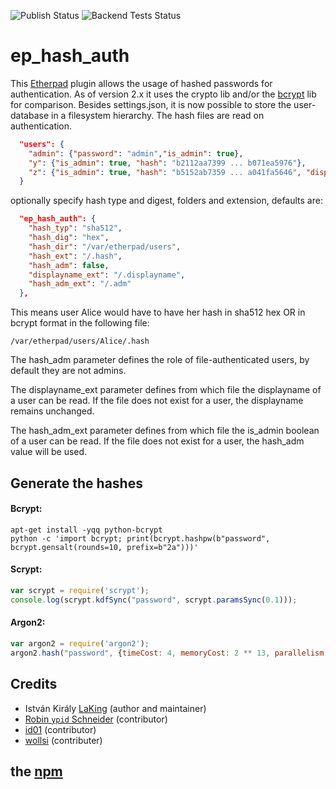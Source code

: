 ![Publish Status](https://github.com/ether/ep_hash_auth/workflows/Node.js%20Package/badge.svg) ![Backend Tests Status](https://github.com/ether/ep_hash_auth/workflows/Backend%20tests/badge.svg)

# ep_hash_auth

This [Etherpad](http://etherpad.org) plugin allows the usage of hashed passwords for authentication.
As of version 2.x it uses the crypto lib and/or the [bcrypt](https://www.npmjs.com/package/bcrypt) lib for comparison.
Besides settings.json, it is now possible to store the user-database in a filesystem hierarchy. The hash files are read on authentication.

```JSON
  "users": {
	"admin": {"password": "admin","is_admin": true},
	"y": {"is_admin": true, "hash": "b2112aa7399 ... b071ea5976"},
	"z": {"is_admin": true, "hash": "b5152ab7359 ... a041fa5646", "displayname": "Jane Doe"}
  }
```

optionally specify hash type and digest, folders and extension, defaults are:

```JSON
  "ep_hash_auth": {
    "hash_typ": "sha512",
    "hash_dig": "hex",
    "hash_dir": "/var/etherpad/users",
    "hash_ext": "/.hash",
    "hash_adm": false,
    "displayname_ext": "/.displayname",
    "hash_adm_ext": "/.adm"
  },
```
This means user Alice would have to have her hash in sha512 hex OR in bcrypt format in the following file:
```Shell
/var/etherpad/users/Alice/.hash
```
The hash_adm parameter defines the role of file-authenticated users, by default they are not admins.

The displayname_ext parameter defines from which file the displayname of a user can be read. If the file does not exist for a user, the displayname remains unchanged.

The hash_adm_ext parameter defines from which file the is_admin boolean of a user can be read. If the file does not exist for a user, the hash_adm value will be used.

## Generate the hashes
#### Bcrypt:
```Shell
apt-get install -yqq python-bcrypt
python -c 'import bcrypt; print(bcrypt.hashpw(b"password", bcrypt.gensalt(rounds=10, prefix=b"2a")))'
```
#### Scrypt:
```Javascript
var scrypt = require('scrypt');
console.log(scrypt.kdfSync("password", scrypt.paramsSync(0.1)));
```
#### Argon2:
```Javascript
var argon2 = require('argon2');
argon2.hash("password", {timeCost: 4, memoryCost: 2 ** 13, parallelism: 2, type: argon2.argon2i}).then(hash => {console.log(hash);});
```

## Credits

* István Király [LaKing](https://github.com/LaKing) (author and maintainer)
* [Robin `ypid` Schneider](https://github.com/ypid) (contributor)
* [id01](https://github.com/id01) (contributor)
* [wollsi](https://github.com/wollsi) (contributer)

## the [npm](https://www.npmjs.com/package/ep_hash_auth)
